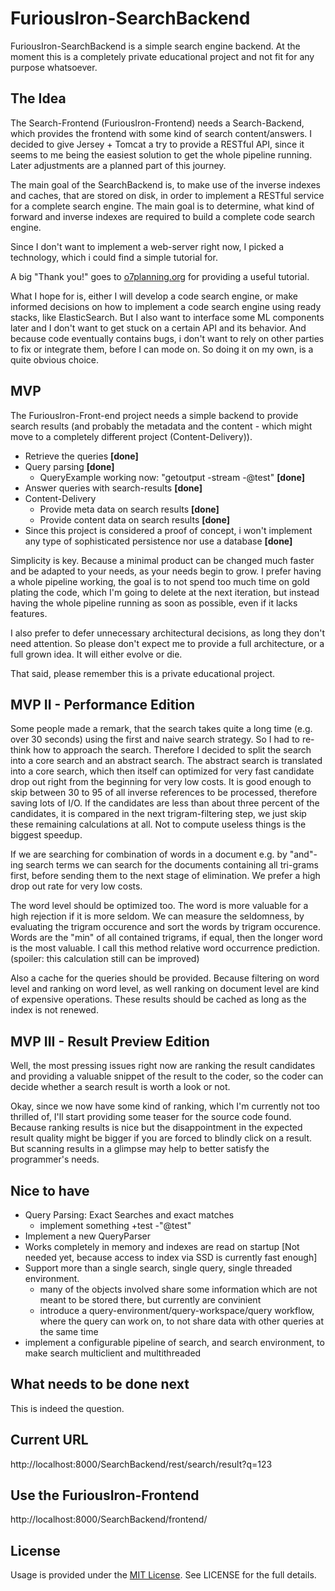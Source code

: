 # FuriousIron-SearchBackend

FuriousIron-SearchBackend is a simple search engine backend. At the moment this is a completely
private educational project and not fit for any purpose whatsoever.

## The Idea

The Search-Frontend (FuriousIron-Frontend) needs a Search-Backend, which provides the frontend 
with some kind of search content/answers. I decided to give Jersey + Tomcat a try to provide a 
RESTful API, since it seems to me being the easiest solution to get the whole pipeline running.
Later adjustments are a planned part of this journey.

The main goal of the SearchBackend is, to make use of the inverse indexes and caches, that are
stored on disk, in order to implement a RESTful service for a complete search engine. The main 
goal is to determine, what kind of forward and inverse indexes are required to build a complete 
code search engine.

Since I don't want to implement a web-server right now, I picked a technology, which i could
find a simple tutorial for.

A big "Thank you!" goes to [o7planning.org](https://o7planning.org/de/11199/die-anleitung-zum-java-restful-web-services-fur-den-anfanger) for providing a useful tutorial.

What I hope for is, either I will develop a code search engine, or make informed decisions on
how to implement a code search engine using ready stacks, like ElasticSearch. But I also want
to interface some ML components later and I don't want to get stuck on a certain API and its 
behavior. And because code eventually contains bugs, i don't want to rely on other parties to
fix or integrate them, before I can mode on. So doing it on my own, is a quite obvious choice.

## MVP

The FuriousIron-Front-end project needs a simple backend to provide search results (and probably 
the metadata and the content - which might move to a completely different project (Content-Delivery)).

* Retrieve the queries __[done]__
* Query parsing __[done]__
  * QueryExample working now: "getoutput -stream -@test" __[done]__
* Answer queries with search-results __[done]__
* Content-Delivery
  * Provide meta data on search results __[done]__
  * Provide content data on search results __[done]__
* Since this project is considered a proof of concept, i won't implement any type of sophisticated persistence nor use a database __[done]__

Simplicity is key. Because a minimal product can be changed much faster and be adapted to your 
needs, as your needs begin to grow. I prefer having a whole pipeline working, the goal is to not 
spend too much time on gold plating the code, which I'm going to delete at the next iteration, 
but instead having the whole pipeline running as soon as possible, even if it lacks features. 

I also prefer to defer unnecessary architectural decisions, as long they don't need attention. 
So please don't expect me to provide a full architecture, or a full grown idea. It will either 
evolve or die.

That said, please remember this is a private educational project.

## MVP II - Performance Edition

Some people made a remark, that the search takes quite a long time (e.g. over 30 seconds) using 
the first and naive search strategy. So I had to re-think how to approach the search. Therefore I 
decided to split the search into a core search and an abstract search. The abstract search is 
translated into a core search, which then itself can optimized for very fast candidate drop out 
right from the beginning for very low costs. It is good enough to skip between 30 to 95 of all 
inverse references to be processed, therefore saving lots of I/O. If the candidates are less 
than about three percent of the candidates, it is compared in the next trigram-filtering step, 
we just skip these remaining calculations at all. Not to compute useless things is the biggest 
speedup.

If we are searching for combination of words in a document e.g. by "and"-ing search terms we
can search for the documents containing all tri-grams first, before sending them to the next 
stage of elimination. We prefer a high drop out rate for very low costs.  

The word level should be optimized too. The word is more valuable for a high rejection if it
is more seldom. We can measure the seldomness, by evaluating the trigram occurence and sort 
the words by trigram occurence. Words are the "min" of all contained trigrams, if equal, then 
the longer word is the most valuable. I call this method relative word occurrence prediction.
(spoiler: this calculation still can be improved)    

Also a cache for the queries should be provided. Because filtering on word level and ranking on 
word level, as well ranking on document level are kind of expensive operations. These results 
should be cached as long as the index is not renewed.

## MVP III - Result Preview Edition

Well, the most pressing issues right now are ranking the result candidates and providing a 
valuable snippet of the result to the coder, so the coder can decide whether a search result 
is worth a look or not.

Okay, since we now have some kind of ranking, which I'm currently not too thrilled of, I'll
start providing some teaser for the source code found. Because ranking results is nice but
the disappointment in the expected result quality might be bigger if you are forced to blindly 
click on a result. But scanning results in a glimpse may help to better satisfy the programmer's
needs.

## Nice to have

* Query Parsing: Exact Searches and exact matches
  * implement something +test -"@test"
* Implement a new QueryParser
* Works completely in memory and indexes are read on startup [Not needed yet, because access to index via SSD is currently fast enough]
* Support more than a single search, single query, single threaded environment.
  * many of the objects involved share some information which are not meant to be stored there, but currently are convinient
  * introduce a query-environment/query-workspace/query workflow, where the query can work on, to not share data with other queries at the same time
* implement a configurable pipeline of search, and search environment, to make search multiclient and multithreaded


## What needs to be done next

This is indeed the question.

## Current URL

http://localhost:8000/SearchBackend/rest/search/result?q=123

## Use the FuriousIron-Frontend

http://localhost:8000/SearchBackend/frontend/

## License

Usage is provided under the [MIT License](http://opensource.org/licenses/mit-license.php). See LICENSE for the full details.
